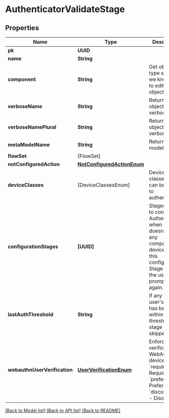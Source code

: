 # AuthenticatorValidateStage

## Properties
Name | Type | Description | Notes
------------ | ------------- | ------------- | -------------
**pk** | **UUID** |  | [readonly] 
**name** | **String** |  | 
**component** | **String** | Get object type so that we know how to edit the object | [readonly] 
**verboseName** | **String** | Return object&#39;s verbose_name | [readonly] 
**verboseNamePlural** | **String** | Return object&#39;s plural verbose_name | [readonly] 
**metaModelName** | **String** | Return internal model name | [readonly] 
**flowSet** | [FlowSet] |  | [optional] 
**notConfiguredAction** | [**NotConfiguredActionEnum**](NotConfiguredActionEnum.md) |  | [optional] 
**deviceClasses** | [DeviceClassesEnum] | Device classes which can be used to authenticate | [optional] 
**configurationStages** | **[UUID]** | Stages used to configure Authenticator when user doesn&#39;t have any compatible devices. After this configuration Stage passes, the user is not prompted again. | [optional] 
**lastAuthThreshold** | **String** | If any of the user&#39;s device has been used within this threshold, this stage will be skipped | [optional] 
**webauthnUserVerification** | [**UserVerificationEnum**](UserVerificationEnum.md) | Enforce user verification for WebAuthn devices.  * &#x60;required&#x60; - Required * &#x60;preferred&#x60; - Preferred * &#x60;discouraged&#x60; - Discouraged | [optional] 

[[Back to Model list]](../README.md#documentation-for-models) [[Back to API list]](../README.md#documentation-for-api-endpoints) [[Back to README]](../README.md)



